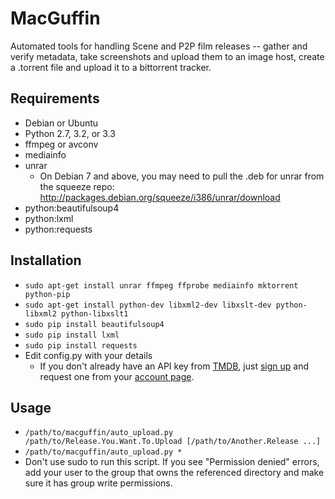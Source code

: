 MacGuffin
=========

Automated tools for handling Scene and P2P film releases -- gather and verify metadata, take
screenshots and upload them to an image host, create a .torrent file and upload it to a bittorrent tracker.


Requirements
------------

- Debian or Ubuntu
- Python 2.7, 3.2, or 3.3
- ffmpeg or avconv
- mediainfo
- unrar
  - On Debian 7 and above, you may need to pull the .deb for unrar from the squeeze repo:
    http://packages.debian.org/squeeze/i386/unrar/download
- python:beautifulsoup4
- python:lxml
- python:requests


Installation
------------

- `sudo apt-get install unrar ffmpeg ffprobe mediainfo mktorrent python-pip`
- `sudo apt-get install python-dev libxml2-dev libxslt-dev python-libxml2 python-libxslt1`
- `sudo pip install beautifulsoup4`
- `sudo pip install lxml`
- `sudo pip install requests`
- Edit config.py with your details
  - If you don't already have an API key from [TMDB](http://www.themoviedb.org), just
    [sign up](https://www.themoviedb.org/account/signup) and request one from your
    [account page](https://www.themoviedb.org/account).


Usage
-----

- `/path/to/macguffin/auto_upload.py /path/to/Release.You.Want.To.Upload [/path/to/Another.Release ...]`
- `/path/to/macguffin/auto_upload.py *`
- Don't use sudo to run this script.  If you see "Permission denied" errors, add your user to the group that owns the
referenced directory and make sure it has group write permissions.

